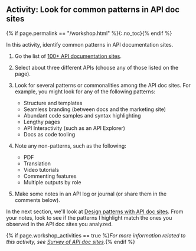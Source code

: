 ## <i class="fa fa-user-circle"></i> Activity: Look for common patterns in API doc sites
{% if page.permalink == "/workshop.html" %}{:.no_toc}{% endif %}

In this activity, identify common patterns in API documentation sites.

1.  Go the list of [100+ API documentation sites](pubapis_apilist.html#list_api_doc_sites).
2.  Select about three different APIs (choose any of those listed on the page).
3.  Look for several patterns or commonalities among the API doc sites. For example, you might look for any of the following patterns:

    * Structure and templates
    * Seamless branding (between docs and the marketing site)
    * Abundant code samples and syntax highlighting
    * Lengthy pages
    * API Interactivity (such as an API Explorer)
    * Docs as code tooling

4.  Note any non-patterns, such as the following:

    * PDF
    * Translation
    * Video tutorials
    * Commenting features
    * Multiple outputs by role

5.  Make some notes in an API log or journal (or share them in the comments below).

In the next section, we'll look at [Design patterns with API doc sites](pubapis_design_patterns.html). From your notes, look to see if the patterns I highlight match the ones you observed in the API doc sites you analyzed.

{% if page.workshop_activities == true %}*For more information related to this activity, see [Survey of API doc sites](pubapis_apilist.html).*{% endif %}
